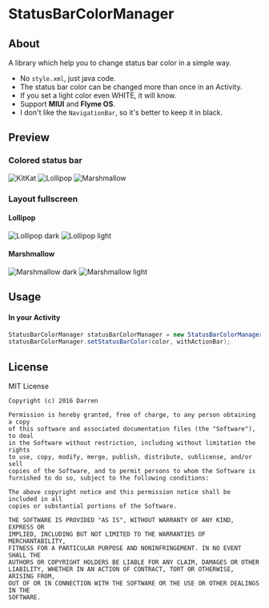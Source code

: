 # StatusBarColorManager

## About

A library which help you to change status bar color in a simple way.

- No `style.xml`, just java code.
- The status bar color can be changed more than once in an Activity.
- If you set a light color even WHITE, it will know.
- Support **MIUI** and **Flyme OS**.
- I don't like the `NavigationBar`, so it's better to keep it in black.

## Preview

### Colored status bar

![KitKat](screenshots/kitkat.png) ![Lollipop](screenshots/lollipop.png) ![Marshmallow](screenshots/marshmallow.png)

### Layout fullscreen

#### Lollipop

![Lollipop dark](screenshots/layout_fullscreen_dark_lollipop.png) ![Lollipop light](screenshots/layout_fullscreen_light_lollipop.png)

#### Marshmallow

![Marshmallow dark](screenshots/layout_fullscreen_dark_marshmallow.png) ![Marshmallow light](screenshots/layout_fullscreen_light_marshmallow.png)

## Usage

#### In your Activity

```java
StatusBarColorManager statusBarColorManager = new StatusBarColorManager(activity);
statusBarColorManager.setStatusBarColor(color, withActionBar);
```

## License

MIT License

    Copyright (c) 2016 Darren

    Permission is hereby granted, free of charge, to any person obtaining a copy
    of this software and associated documentation files (the "Software"), to deal
    in the Software without restriction, including without limitation the rights
    to use, copy, modify, merge, publish, distribute, sublicense, and/or sell
    copies of the Software, and to permit persons to whom the Software is
    furnished to do so, subject to the following conditions:

    The above copyright notice and this permission notice shall be included in all
    copies or substantial portions of the Software.

    THE SOFTWARE IS PROVIDED "AS IS", WITHOUT WARRANTY OF ANY KIND, EXPRESS OR
    IMPLIED, INCLUDING BUT NOT LIMITED TO THE WARRANTIES OF MERCHANTABILITY,
    FITNESS FOR A PARTICULAR PURPOSE AND NONINFRINGEMENT. IN NO EVENT SHALL THE
    AUTHORS OR COPYRIGHT HOLDERS BE LIABLE FOR ANY CLAIM, DAMAGES OR OTHER
    LIABILITY, WHETHER IN AN ACTION OF CONTRACT, TORT OR OTHERWISE, ARISING FROM,
    OUT OF OR IN CONNECTION WITH THE SOFTWARE OR THE USE OR OTHER DEALINGS IN THE
    SOFTWARE.
